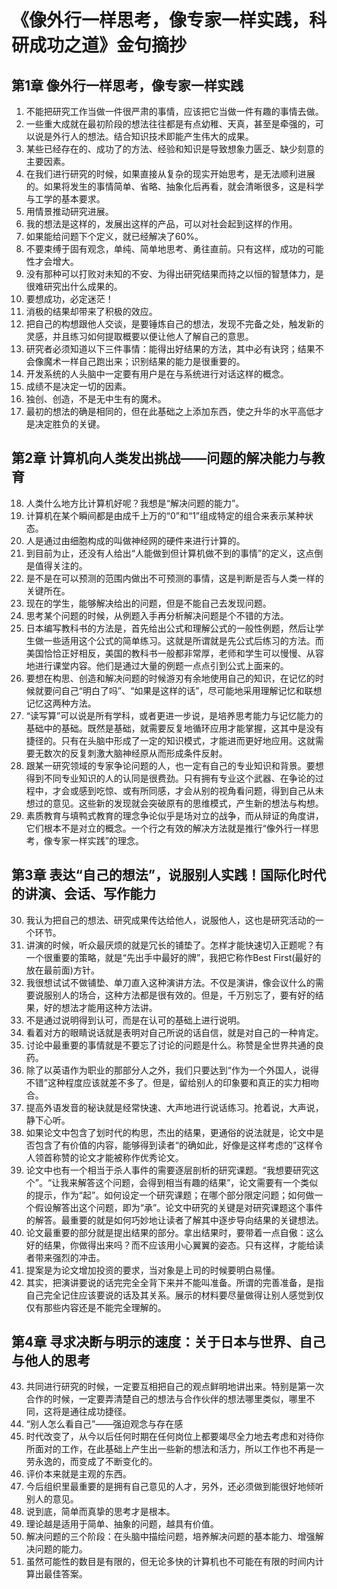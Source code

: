 # 《像外行一样思考，像专家一样实践，科研成功之道》金句摘抄

## 第1章 像外行一样思考，像专家一样实践

1. 不能把研究工作当做一件很严肃的事情，应该把它当做一件有趣的事情去做。
2. 一些重大成就在最初阶段的想法往往都是有点幼稚、天真，甚至是牵强的，可以说是外行人的想法。结合知识技术即能产生伟大的成果。
3. 某些已经存在的、成功了的方法、经验和知识是导致想象力匮乏、缺少刻意的主要因素。
4. 在我们进行研究的时候，如果直接从复杂的现实开始思考，是无法顺利进展的。如果将发生的事情简单、省略、抽象化后再看，就会清晰很多，这是科学与工学的基本要求。
5. 用情景推动研究进展。
6. 我的想法是这样的，发展出这样的产品，可以对社会起到这样的作用。
7. 如果能给问题下个定义，就已经解决了60%。
8. 不要束缚于固有观念，单纯、简单地思考、勇往直前。只有这样，成功的可能性才会增大。
9. 没有那种可以打败对未知的不安、为得出研究结果而持之以恒的智慧体力，是很难研究出什么成果的。
10. 要想成功，必定迷茫！
11. 消极的结果却带来了积极的效应。
12. 把自己的构想跟他人交谈，是要锤炼自己的想法，发现不完备之处，触发新的灵感，并且练习如何提取概要以便让他人了解自己的意思。
13. 研究者必须知道以下三件事情：能得出好结果的方法，其中必有诀窍；结果不会像魔术一样自己跑出来；识别结果的能力是很重要的。
14. 开发系统的人头脑中一定要有用户是在与系统进行对话这样的概念。
15. 成绩不是决定一切的因素。
16. 独创、创造，不是无中生有的魔术。
17. 最初的想法的确是相同的，但在此基础之上添加东西，使之升华的水平高低才是决定胜负的关键。

## 第2章 计算机向人类发出挑战——问题的解决能力与教育

18. 人类什么地方比计算机好呢？我想是“解决问题的能力”。
19. 计算机在某个瞬间都是由成千上万的“0”和“1”组成特定的组合来表示某种状态。
20. 人是通过由细胞构成的叫做神经网的硬件来进行计算的。
21. 到目前为止，还没有人给出“人能做到但计算机做不到的事情”的定义，这点倒是值得关注的。
22. 是不是在可以预测的范围内做出不可预测的事情，这是判断是否与人类一样的关键所在。
23. 现在的学生，能够解决给出的问题，但是不能自己去发现问题。
24. 思考某个问题的时候，从例题入手再分析解决问题是个不错的方法。
25. 日本编写教科书的方法是，首先给出公式和理解公式的一般性例题，然后让学生做一些适用这个公式的简单练习。这就是所谓就是先公式后练习的方法。而美国恰恰正好相反，美国的教科书一般都非常厚，老师和学生可以慢慢、从容地进行课堂内容。他们是通过大量的例题一点点引到公式上面来的。
26. 要想在构思、创造和解决问题的时候游刃有余地使用自己的知识，在记忆的时候就要问自己“明白了吗”、“如果是这样的话”，尽可能地采用理解记忆和联想记忆这两种方法。
27. “读写算”可以说是所有学科，或者更进一步说，是培养思考能力与记忆能力的基础中的基础。既然是基础，就需要反复地循环应用才能掌握，这其中是没有捷径的。只有在头脑中形成了一定的知识模式，才能进而更好地应用。这就需要无数次的反复刺激大脑神经原从而形成条件反射。
28. 跟某一研究领域的专家争论问题的人，也一定有自己的专业知识和背景。要想得到不同专业知识的人的认同是很费劲。只有拥有专业这个武器、在争论的过程中，才会或感到吃惊、或有所同感，才会从别的视角看问题，得到自己从未想过的意见。这些新的发现就会突破原有的思维模式，产生新的想法与构想。
29. 素质教育与填鸭式教育的理念争论似乎是场对立的战争，而从辩证的角度讲，它们根本不是对立的概念。一个行之有效的解决方法就是推行“像外行一样思考，像专家一样实践”的理念。

## 第3章 表达“自己的想法”，说服别人实践！国际化时代的讲演、会话、写作能力

30. 我认为把自己的想法、研究成果传达给他人，说服他人，这也是研究活动的一个环节。
31. 讲演的时候，听众最厌烦的就是冗长的铺垫了。怎样才能快速切入正题呢？有一个很重要的策略，就是“先出手中最好的牌”，我把它称作Best First(最好的放在最前面)方针。
32. 我很想试试不做铺垫、单刀直入这种演讲方法。不仅是演讲，像会议什么的需要说服别人的场合，这种方法都是很有效的。但是，千万别忘了，要有好的结果，好的想法才能用这种方法讲。
33. 不是通过说明得到认可，而是在认可的基础上进行说明。
34. 看着对方的眼睛说话就是表明对自己所说的话自信，就是对自己的一种肯定。
35. 讨论中最重要的事情就是不要忘了讨论的问题是什么。称赞是全世界共通的良药。
36. 除了以英语作为职业的那部分人之外，我们只要达到“作为一个外国人，说得不错”这种程度应该就差不多了。但是，留给别人的印象要和真正的实力相吻合。
37. 提高外语发音的秘诀就是经常快速、大声地进行说话练习。抢着说，大声说，静下心听。
38. 如果论文中包含了划时代的构思，杰出的结果，更通俗的说法就是，论文中是否包含了有价值的内容，能够得到读者“的确如此，好像是这样考虑的”这样令人领首称赞的论文才能被称作优秀论文。
39. 论文中也有一个相当于杀人事件的需要逐层剖析的研究课题。“我想要研究这个”。“让我来解答这个问题，会得到相当有趣的结果”，论文需要有一个类似的提示，作为“起”。如何设定一个研究课题；在哪个部分限定问题；如何做一个假设解答出这个问题，即为“承”。论文中研究的关键是对研究课题这个事件的解答。最重要的就是如何巧妙地让读者了解其中逐步导向结果的关键想法。
40. 论文最重要的部分就是提出结果的部分。拿出结果时，要带着一点自傲：这么好的结果，你做得出来吗？而不应该用小心翼翼的姿态。只有这样，才能给读者带来强烈的冲击。
41. 提案是为论文增加投资的要求，当对象是上司的时候要明白易懂。
42. 其实，把演讲要说的话完完全全背下来并不能叫准备。所谓的完善准备，是指自己完全记住应该要说的话及其关系。展示的材料要尽量做得让别人感觉到仅仅有那些内容还是不能完全理解的。

## 第4章 寻求决断与明示的速度：关于日本与世界、自己与他人的思考

43. 共同进行研究的时候，一定要互相把自己的观点鲜明地讲出来。特别是第一次合作的时候，一定要弄清楚自己的想法与合作伙伴的想法哪里类似，哪里不同，这将是通往成功捷径。
44. “别人怎么看自己”——强迫观念与存在感
45. 时代改变了，从今以后任何时期在任何岗位上都要竭尽全力地去考虑和对待你所面对的工作，在此基础上产生出一些新的想法和活力，所以工作也不再是一劳永逸的，而变成了不断变化的。
46. 评价本来就是主观的东西。
47. 今后组织里最重要的是拥有自己意见的人才，另外，还必须做到能很好地倾听别人的意见。
48. 说到底，简单而真挚的思考才是根本。
49. 理论越是适用于简单、抽象的问题，越具有价值。
50. 解决问题的三个阶段：在头脑中描绘问题，培养解决问题的基本能力、增强解决问题的能力。
51. 虽然可能性的数目是有限的，但无论多快的计算机也不可能在有限的时间内计算出最佳答案。

